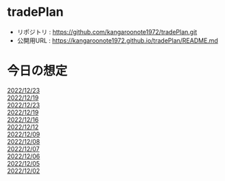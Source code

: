 # tradePlan
- リポジトリ : https://github.com/kangaroonote1972/tradePlan.git
- 公開用URL : https://kangaroonote1972.github.io/tradePlan/README.md

# 今日の想定
[2022/12/23](./202212/30/main.md)  
[2022/12/19](./202212/26/main.md)  
[2022/12/23](./202212/23/main.md)  
[2022/12/19](./202212/19/main.md)  
[2022/12/16](./202212/16/main.md)  
[2022/12/12](./202212/12/main.md)  
[2022/12/09](./202212/09/main.md)  
[2022/12/08](./202212/08/main.md)  
[2022/12/07](./202212/07/main.md)  
[2022/12/06](./202212/06/main.md)  
[2022/12/05](./202212/05/main.md)  
[2022/12/02](./202212/02/main.md)  

